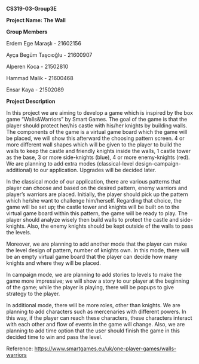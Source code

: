 **CS319-03-Group3E**

**Project Name: The Wall**

**Group Members**

Erdem Ege Maraşlı - 21602156

Ayça Begüm Taşcıoğlu - 21600907

Alperen Koca - 21502810

Hammad Malik - 21600468

Ensar Kaya - 21502089


**Project Description** 

In this project we are aiming to develop a game which is inspired by the box game “Walls&Warriors” by Smart Games. 
The goal of the game is that the player should protect her/his castle with his/her knights by building walls. 
The components of the game is a virtual game board which the game will be placed, 
we will show this afterward the choosing pattern screen. 
4 or more different wall shapes which will be given to the player to 
build the walls to keep the castle and friendly knights inside the walls, 
1 castle tower as the base, 
3 or more side-knights (blue), 
4 or more enemy-knights (red). 
We are planning to add extra modes (classical-level design-campaign-additional) to our application. 
Upgrades will be decided later.

In the classical mode of our application, 
there are various patterns that player can choose and based on the desired pattern, 
enemy warriors and player’s warriors are placed. 
Initially, the player should pick up the pattern which he/she want to challenge him/herself. 
Regarding that choice, the game will be set up; 
the castle tower and knights will be built on to the virtual game board within this pattern, 
the game will be ready to play. 
The player should analyze wisely then build walls to protect the castle and side-knights. 
Also, the enemy knights should be kept outside of the walls to pass the levels.

Moreover, we are planning to add another mode that the player can make the level design of pattern, 
number of knights own. 
In this mode, there will be an empty virtual game board 
that the player can decide how many knights and where they will be placed.

In campaign mode, we are planning to add stories to levels to make the game more impressive; 
we will show a story to our player at the beginning of the game; 
while the player is playing, 
there will be popups to give strategy to the player.

In additional mode, there will be more roles, other than knights. 
We are planning to add characters such as mercenaries with different powers. 
In this way, if the player can reach these characters, 
these characters interact with each other and flow of events in the game will change. 
Also, we are planning to add time option that 
the user should finish the game in this decided time to win and pass the level.

	
Reference: https://www.smartgames.eu/uk/one-player-games/walls-warriors
